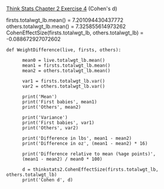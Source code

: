 [Think Stats Chapter 2 Exercise 4](http://greenteapress.com/thinkstats2/html/thinkstats2003.html#toc24) (Cohen's d)

firsts.totalwgt_lb.mean() = 7.201094430437772    
others.totalwgt_lb.mean() = 7.325855614973262 
CohenEffectSize(firsts.totalwgt_lb, others.totalwgt_lb) = -0.088672927072602

```
def WeightDifference(live, firsts, others):
      
      mean0 = live.totalwgt_lb.mean()
      mean1 = firsts.totalwgt_lb.mean()
      mean2 = others.totalwgt_lb.mean()

      var1 = firsts.totalwgt_lb.var()
      var2 = others.totalwgt_lb.var()

      print('Mean')
      print('First babies', mean1)
      print('Others', mean2)

      print('Variance')
      print('First babies', var1)
      print('Others', var2)

      print('Difference in lbs', mean1 - mean2)
      print('Difference in oz', (mean1 - mean2) * 16)

      print('Difference relative to mean (%age points)', 
      (mean1 - mean2) / mean0 * 100)

      d = thinkstats2.CohenEffectSize(firsts.totalwgt_lb, others.totalwgt_lb)
      print('Cohen d', d)
```
